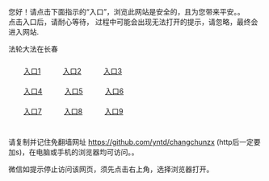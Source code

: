 您好！请点击下面指示的“入口”，浏览此网站是安全的，且为您带来平安。。 <br/>
点击入口后，请耐心等待， 过程中可能会出现无法打开的提示，请忽略，最终会进入网站. </br>

法轮大法在长春<br/>
<div style="padding:10px"><a style="margin:20px" target="_blank" href="https://d3vpjcuf9lfh3z.cloudfront.net/2Qpsp?mqvfdjxw" id="ccLink1" rel="nofollow">入口1</a> <a target="_blank" style="margin:20px" href="https://d1afxm3fb7e4kt.cloudfront.net/2Qpsp?ukppeivz" id="ccLink2" rel="nofollow">入口2</a> <a style="margin:20px" target="_blank" href="https://d21c7xmog0vire.cloudfront.net/2Qpsp?eevusuw" id="ccLink3" rel="nofollow">入口3</a></div>

<div style="padding:10px" ><a style="margin:20px" target="_blank" href="https://d3vpjcuf9lfh3z.cloudfront.net/2Qpsp?mqvfdjxw" id="ccLink4" rel="nofollow">入口4</a> <a style="margin:20px" href="https://d1afxm3fb7e4kt.cloudfront.net/2Qpsp?ukppeivz" target="_blank" id="ccLink5" rel="nofollow">入口5</a> <a style="margin:20px" href="https://d21c7xmog0vire.cloudfront.net/2Qpsp?eevusuw" target="_blank" id="ccLink6" rel="nofollow">入口6</a></div>

<div style="padding:10px"><a style="margin:20px" target="_blank" href="https://d3vpjcuf9lfh3z.cloudfront.net/2Qpsp?mqvfdjxw" id="ccLink7" rel="nofollow">入口7</a> <a style="margin:20px" href="https://d1afxm3fb7e4kt.cloudfront.net/2Qpsp?ukppeivz" target="_blank" id="ccLink8" rel="nofollow">入口8</a> <a style="margin:20px" target="_blank" href="https://d21c7xmog0vire.cloudfront.net/2Qpsp?eevusuw" id="ccLink9" rel="nofollow">入口9</a></div>

<br/>



请复制并记住免翻墙网址 https://github.com/yntd/changchunzx (http后一定要加s)，在电脑或手机的浏览器均可访问。。<br/>

微信如提示停止访问该网页，须先点击右上角，选择浏览器打开。
